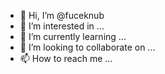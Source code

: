 - 👋 Hi, I’m @fuceknub
- 👀 I’m interested in ...
- 🌱 I’m currently learning ...
- 💞️ I’m looking to collaborate on ...
- 📫 How to reach me ...

<!---
fuceknub/fuceknub is a ✨ special ✨ repository because its `README.md` (this file) appears on your GitHub profile.
You can click the Preview link to take a look at your changes.
--->
